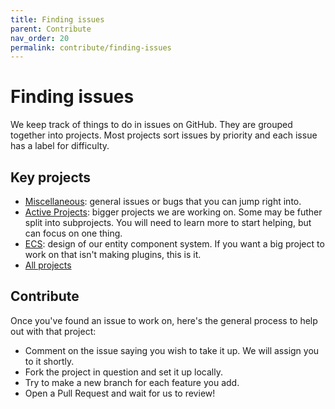 ```yaml
---
title: Finding issues
parent: Contribute
nav_order: 20
permalink: contribute/finding-issues
---
```


# Finding issues

We keep track of things to do in issues on GitHub. They are grouped together into projects. Most projects sort issues by priority and each issue has a label for difficulty. 

## Key projects
 - [Miscellaneous](https://github.com/orgs/MineInAbyss/projects/6): general issues or bugs that you can jump right into.
 - [Active Projects](https://github.com/orgs/MineInAbyss/projects/22): bigger projects we are working on. Some may be futher split into subprojects. You will need to learn more to start helping, but can focus on one thing.
 - [ECS](https://github.com/orgs/MineInAbyss/projects/4): design of our entity component system. If you want a big project to work on that isn't making plugins, this is it.
 - [All projects](https://github.com/orgs/MineInAbyss/projects)

## Contribute

Once you've found an issue to work on, here's the general process to help out with that project:

- Comment on the issue saying you wish to take it up. We will assign you to it shortly.
- Fork the project in question and set it up locally.
- Try to make a new branch for each feature you add.
- Open a Pull Request and wait for us to review!
